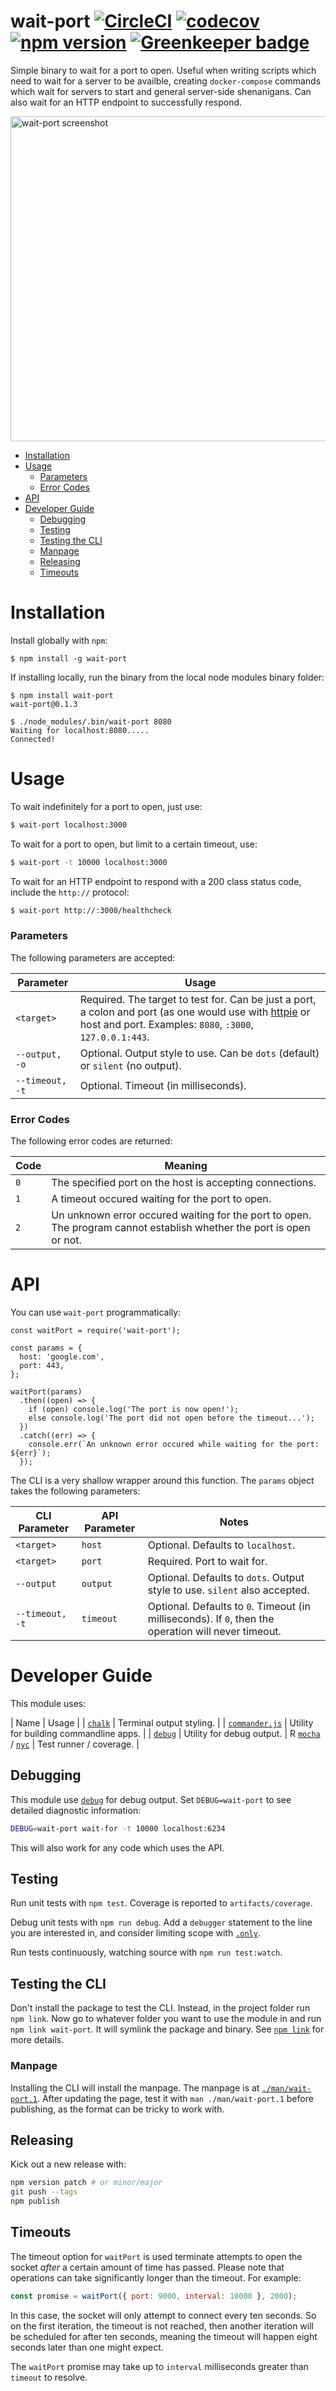 # wait-port [![CircleCI](https://circleci.com/gh/dwmkerr/wait-port.svg?style=shield)](https://circleci.com/gh/dwmkerr/wait-port) [![codecov](https://codecov.io/gh/dwmkerr/wait-port/branch/master/graph/badge.svg)](https://codecov.io/gh/dwmkerr/wait-port) [![npm version](https://badge.fury.io/js/wait-port.svg)](https://badge.fury.io/js/wait-port) [![Greenkeeper badge](https://badges.greenkeeper.io/dwmkerr/wait-port.svg)](https://greenkeeper.io/)

Simple binary to wait for a port to open. Useful when writing scripts which need to wait for a server to be availble, creating `docker-compose` commands which wait for servers to start and general server-side shenanigans. Can also wait for an HTTP endpoint to successfully respond.

<img src="https://github.com/dwmkerr/wait-port/raw/master/docs/wait-port.gif" alt="wait-port screenshot" width="520px" />

- [Installation](#installation)
- [Usage](#usage)
  - [Parameters](#parameters)
  - [Error Codes](#error-codes)
- [API](#api)
- [Developer Guide](#developer-guide)
  - [Debugging](#debugging)
  - [Testing](#testing)
  - [Testing the CLI](#testing-the-cli)
  - [Manpage](#manpage)
  - [Releasing](#releasing)
  - [Timeouts](#timeouts)

# Installation

Install globally with `npm`:

```
$ npm install -g wait-port
```

If installing locally, run the binary from the local node modules binary folder:

```
$ npm install wait-port
wait-port@0.1.3

$ ./node_modules/.bin/wait-port 8080
Waiting for localhost:8080.....
Connected!
```

# Usage

To wait indefinitely for a port to open, just use:

```bash
$ wait-port localhost:3000
```

To wait for a port to open, but limit to a certain timeout, use:

```bash
$ wait-port -t 10000 localhost:3000
```

To wait for an HTTP endpoint to respond with a 200 class status code, include the `http://` protocol:

```bash
$ wait-port http://:3000/healthcheck
```

### Parameters

The following parameters are accepted:

| Parameter | Usage |
|-----------|-------|
| `<target>` | Required. The target to test for. Can be just a port, a colon and port (as one would use with [httpie](https://httpie.org/) or host and port. Examples: `8080`, `:3000`, `127.0.0.1:443`. |
| `--output, -o`  | Optional. Output style to use. Can be `dots` (default) or `silent` (no output). |
| `--timeout, -t` | Optional. Timeout (in milliseconds). |

### Error Codes

The following error codes are returned:

| Code | Meaning |
|------|---------|
| `0`  | The specified port on the host is accepting connections. |
| `1`  | A timeout occured waiting for the port to open. |
| `2`  | Un unknown error occured waiting for the port to open. The program cannot establish whether the port is open or not. |

# API

You can use `wait-port` programmatically:

```
const waitPort = require('wait-port');

const params = {
  host: 'google.com',
  port: 443,
};

waitPort(params)
  .then((open) => {
    if (open) console.log('The port is now open!');
    else console.log('The port did not open before the timeout...');
  })
  .catch((err) => {
    console.err(`An unknown error occured while waiting for the port: ${err}`);
  });
```

The CLI is a very shallow wrapper around this function. The `params` object takes the following parameters:

| CLI Parameter | API Parameter | Notes |
|---------------|---------------|-------|
| `<target>`      | `host`        | Optional. Defaults to `localhost`. |
| `<target>`      | `port`        | Required. Port to wait for. |
| `--output`      | `output`      | Optional. Defaults to `dots`. Output style to use. `silent` also accepted. |
| `--timeout, -t` | `timeout` | Optional. Defaults to `0`. Timeout (in milliseconds). If `0`, then the operation will never timeout. |

# Developer Guide

This module uses:

| Name | Usage |
| [`chalk`](https://github.com/chalk/chalk) | Terminal output styling. |
| [`commander.js`](https://github.com/tj/commander.js) | Utility for building commandline apps. |
| [`debug`](https://github.com/visionmedia/debug) | Utility for debug output. |
R [`mocha`](https://mochajs.org/) / [`nyc`](https://github.com/istanbuljs/nyc) | Test runner / coverage. |

## Debugging

This module use [`debug`](https://github.com/visionmedia/debug) for debug output. Set `DEBUG=wait-port` to see detailed diagnostic information:

```bash
DEBUG=wait-port wait-for -t 10000 localhost:6234
```

This will also work for any code which uses the API.

## Testing

Run unit tests with `npm test`. Coverage is reported to `artifacts/coverage`.

Debug unit tests with `npm run debug`. Add a `debugger` statement to the line you are interested in, and consider limiting scope with [`.only`](https://mochajs.org/#exclusive-tests).

Run tests continuously, watching source with `npm run test:watch`.

## Testing the CLI

Don't install the package to test the CLI. Instead, in the project folder run `npm link`. Now go to whatever folder you want to use the module in and run `npm link wait-port`. It will symlink the package and binary. See [`npm link`](https://docs.npmjs.com/cli/link) for more details.

### Manpage

Installing the CLI will install the manpage. The manpage is at [`./man/wait-port.1`](./man/wait-port.1). After updating the page, test it with `man ./man/wait-port.1` before publishing, as the format can be tricky to work with.

## Releasing

Kick out a new release with:

```bash
npm version patch # or minor/major
git push --tags
npm publish
```

## Timeouts

The timeout option for `waitPort` is used terminate attempts to open the socket *after* a certain amount of time has passed. Please note that operations can take significantly longer than the timeout. For example:

```js
const promise = waitPort({ port: 9000, interval: 10000 }, 2000);
```

In this case, the socket will only attempt to connect every ten seconds. So on the first iteration, the timeout is not reached, then another iteration will be scheduled for after ten seconds, meaning the timeout will happen eight seconds later than one might expect.

The `waitPort` promise may take up to `interval` milliseconds greater than `timeout` to resolve.
